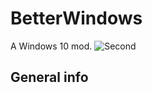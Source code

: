 # BetterWindows
A Windows 10 mod.
![Second](https://github.com/SuchyChomik/BetterWindows/assets/128889653/618e6cc2-3fba-4bed-a3aa-e0199a2c6557)
## General info
